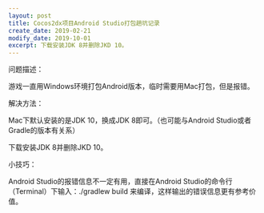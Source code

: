 ```yaml
---
layout: post
title: Cocos2dx项目Android Studio打包趟坑记录
create_date: 2019-02-21
modify_date: 2019-10-01
excerpt: 下载安装JDK 8并删除JKD 10。
--- 
```

问题描述：

游戏一直用Windows环境打包Android版本，临时需要用Mac打包，但是报错。

解决方法：

Mac下默认安装的是JDK 10，换成JDK 8即可。（也可能与Android Studio或者Gradle的版本有关系）

下载安装JDK 8并删除JKD 10。

小技巧：

Android Studio的报错信息不一定有用，直接在Android Studio的命令行（Terminal）下输入：./gradlew build 来编译，这样输出的错误信息更有参考价值。

